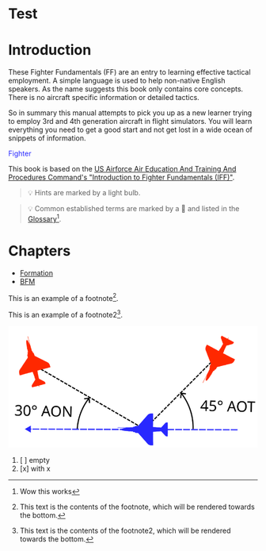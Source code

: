 # Test

# Introduction

These Fighter Fundamentals (FF) are an entry to learning effective tactical employment.
A simple language is used to help non-native English speakers. 
As the name suggests this book only contains core concepts.
There is no aircraft specific information or detailed tactics.

So in summary this manual attempts to pick you up as a new learner trying to employ 3rd and 4th generation aircraft in flight simulators.
You will learn everything you need to get a good start and not get lost in a wide ocean of snippets of information.

<span style="color:rgb(40, 40, 255);">Fighter</span>

This book is based on the [US Airforce Air Education And Training And Procedures Command's "Introduction to
Fighter Fundamentals (IFF)"](https://static.e-publishing.af.mil/production/1/aetc/publication/aetcttp11-1/aetcttp11-1.pdf).

> 💡  Hints are marked by  a light bulb. 

> 💡 Common established terms are marked by a 📌 and listed in the [Glossary](Glossary.md#terms)[^testnote].

# Chapters

 - [Formation](./Form/intro.md)
 - [BFM](./BFM/BFM_intro.md)


 This is an example of a footnote[^note].

  This is an example of a footnote2[^note2].

![alt text](images/AON_AOT.svg)

1. [ ] empty
1.  [x] with x

[^testnote]: Wow this works

[^note]: This text is the contents of the footnote, which will be rendered
    towards the bottom.

[^note2]: This text is the contents of the footnote2, which will be rendered
towards the bottom.
